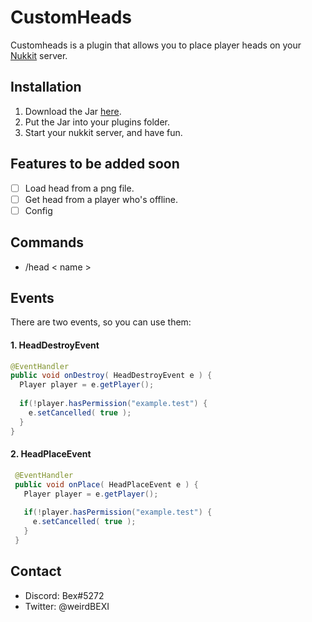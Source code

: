 # CustomHeads
Customheads is a plugin that allows you to place player heads on your [Nukkit](google.com) server.

## Installation
1. Download the Jar [here](google.com).
2. Put the Jar into your plugins folder.
3. Start your nukkit server, and have fun.

## Features to be added soon
- [ ] Load head from a png file.
- [ ] Get head from a player who's offline.
- [ ] Config

## Commands
- /head < name >
  
## Events
There are two events, so you can use them:



#### 1. HeadDestroyEvent
```Java
@EventHandler
public void onDestroy( HeadDestroyEvent e ) {
  Player player = e.getPlayer();
  
  if(!player.hasPermission("example.test") {
    e.setCancelled( true );
  }
}
```


#### 2. HeadPlaceEvent
```Java
 @EventHandler
 public void onPlace( HeadPlaceEvent e ) {
   Player player = e.getPlayer();
  
   if(!player.hasPermission("example.test") {
     e.setCancelled( true );
   }
 }
```

## Contact
- Discord: Bex#5272
- Twitter: @weirdBEXI
